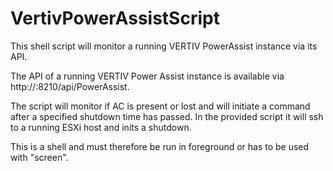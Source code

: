 # VertivPowerAssistScript
This shell script will monitor a running VERTIV PowerAssist instance via its API.

The API of a running VERTIV Power Assist instance is available via http://<ip>:8210/api/PowerAssist.
  
The script will monitor if AC is present or lost and will initiate a command after a specified shutdown time has passed. In the provided script it will ssh to a running ESXi host and inits a shutdown.
  
This is a shell and must therefore be run in foreground or has to be used with "screen".
